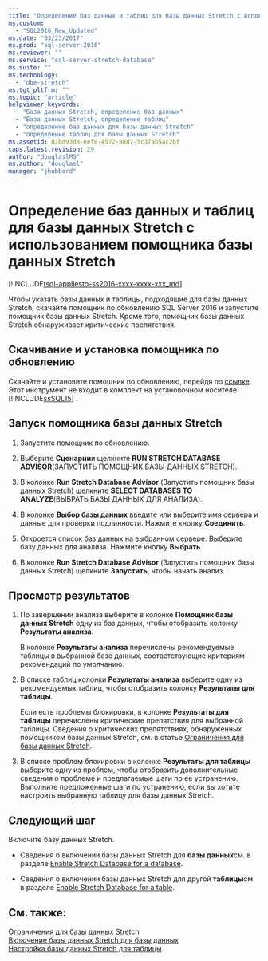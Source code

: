 ```yaml
---
title: "Определение баз данных и таблиц для базы данных Stretch с использованием помощника базы данных Stretch | Microsoft Docs"
ms.custom: 
  - "SQL2016_New_Updated"
ms.date: "03/23/2017"
ms.prod: "sql-server-2016"
ms.reviewer: ""
ms.service: "sql-server-stretch-database"
ms.suite: ""
ms.technology: 
  - "dbe-stretch"
ms.tgt_pltfrm: ""
ms.topic: "article"
helpviewer_keywords: 
  - "База данных Stretch, определение баз данных"
  - "База данных Stretch, определение таблиц"
  - "определение баз данных для базы данных Stretch"
  - "определение таблиц для базы данных Stretch"
ms.assetid: 81bd93d8-eef8-4572-88d7-5c37ab5ac2bf
caps.latest.revision: 29
author: "douglaslMS"
ms.author: "douglasl"
manager: "jhubbard"
---
```

# Определение баз данных и таблиц для базы данных Stretch с использованием помощника базы данных Stretch
[!INCLUDE[tsql-appliesto-ss2016-xxxx-xxxx-xxx_md](../../includes/tsql-appliesto-ss2016-xxxx-xxxx-xxx-md.md)]

  Чтобы указать базы данных и таблицы, подходящие для базы данных Stretch, скачайте помощник по обновлению SQL Server 2016 и запустите помощник базы данных Stretch. Кроме того, помощник базы данных Stretch обнаруживает критические препятствия.  
  
## Скачивание и установка помощника по обновлению  
 Скачайте и установите помощник по обновлению, перейдя по [ссылке](http://go.microsoft.com/fwlink/?LinkID=613421). Этот инструмент не входит в комплект на установочном носителе [!INCLUDE[ssSQL15](../../includes/sssql15-md.md)] .  
  
## Запуск помощника базы данных Stretch  
  
1.  Запустите помощник по обновлению.  
  
2.  Выберите **Сценарии**и щелкните **RUN STRETCH DATABASE ADVISOR**(ЗАПУСТИТЬ ПОМОЩНИК БАЗЫ ДАННЫХ STRETCH).  
  
3.  В колонке **Run Stretch Database Advisor** (Запустить помощник базы данных Stretch) щелкните **SELECT DATABASES TO ANALYZE**(ВЫБРАТЬ БАЗЫ ДАННЫХ ДЛЯ АНАЛИЗА).  
  
4.  В колонке **Выбор базы данных** введите или выберите имя сервера и данные для проверки подлинности. Нажмите кнопку **Соединить**.

5.  Откроется список баз данных на выбранном сервере. Выберите базу данных для анализа. Нажмите кнопку **Выбрать**.  
  
6.  В колонке **Run Stretch Database Advisor** (Запустить помощник базы данных Stretch) щелкните **Запустить**,  чтобы начать анализ.  
  
## Просмотр результатов  
  
1.  По завершении анализа выберите в колонке **Помощник базы данных Stretch** одну из баз данных, чтобы отобразить колонку **Результаты анализа**.  
  
     В колонке **Результаты анализа** перечислены рекомендуемые таблицы в выбранной базе данных, соответствующие критериям рекомендаций по умолчанию. 
  
2.  В списке таблиц колонки **Результаты анализа** выберите одну из рекомендуемых таблиц, чтобы отобразить колонку **Результаты для таблицы**.  
  
     Если есть проблемы блокировки, в колонке **Результаты для таблицы** перечислены критические препятствия для выбранной таблицы. Сведения о критических препятствиях, обнаруженных помощником базы данных Stretch, см. в статье [Ограничения для базы данных Stretch](../../sql-server/stretch-database/limitations-for-stretch-database.md).  
  
3.  В списке проблем блокировки в колонке **Результаты для таблицы** выберите одну из проблем, чтобы отобразить дополнительные сведения о проблеме и предлагаемые шаги по ее устранению. Выполните предложенные шаги по устранению, если вы хотите настроить выбранную таблицу для базы данных Stretch.  
  
## Следующий шаг  
 Включите базу данных Stretch.  
  
-   Сведения о включении базы данных Stretch для **базы данных**см. в разделе [Enable Stretch Database for a database](../../sql-server/stretch-database/enable-stretch-database-for-a-database.md).  
  
-   Сведения о включении базы данных Stretch для другой **таблицы**см. в разделе [Enable Stretch Database for a table](../../sql-server/stretch-database/enable-stretch-database-for-a-table.md).  
  
## См. также:  
 [Ограничения для базы данных Stretch](../../sql-server/stretch-database/limitations-for-stretch-database.md)   
 [Включение базы данных Stretch для базы данных](../../sql-server/stretch-database/enable-stretch-database-for-a-database.md)   
 [Настройка базы данных Stretch для таблицы](../../sql-server/stretch-database/enable-stretch-database-for-a-table.md)  
  
  